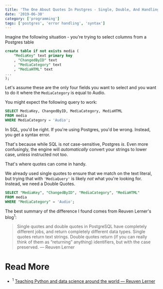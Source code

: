 ```yaml
---
title: 'The One About Quotes In Postgres - Single, Double, And Handling `non_snake_case` Fields'
date: '2019-06-30'
category: ['programming']
tags: ['postgres', 'error handling', 'syntax']
---
```


Imagine the following situation - you're trying to select columns from a Postgres table

```sql
create table if not exists media (
    "MediaKey" text primary key
    , "ChangedByID" text
    , "MediaCategory" text
    , "MediaHTML" text
...
);
```

Let's assume these are the only four fields you want to select and you want to do it where the `MediaCategory` is equal to Audio.

You might expect the following query to work:

```sql
SELECT MediaKey, ChangedByID, MediaCategory, MediaHTML
FROM media
WHERE MediaCategory = 'Audio';
```

In SQL, you'd be right.
If you're using Postgres, you'd be wrong. Instead, you get a syntax error.

That's because while SQL is _not_ case-sensitive, Postgres _is_. Even more confusingly, the engine will _automatically_ convert your strings to lower case, _unless_ instructed not too.

That's where quotes can come in handy.

We already used single quotes to ensure that we match on the text literal, but trying that with `'MediaQuery'` is likely _not_ what you're looking for. Instead, we need a Double Quotes.

```sql
SELECT "MediaKey", "ChangedByID", "MediaCategory", "MediaHTML"
FROM media
WHERE "MediaCategory" = 'Audio';
```

The best summary of the difference I found comes from Reuven Lerner's blog<sup>1</sup>:

> Single quotes and double quotes in PostgreSQL have completely different jobs, and return completely different data types. Single quotes return text strings. Double quotes return (if you can really think of them as “returning” anything) identifiers, but with the case preserved.
> — Reuven Lerner

# Read More

- <sup>1</sup> [Teaching Python and data science around the world — Reuven Lerner](https://lerner.co.il/)
